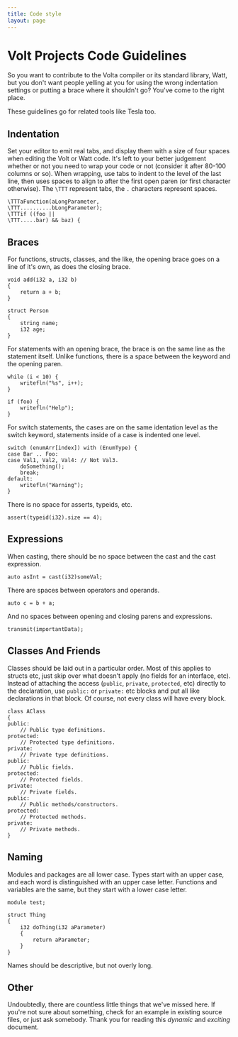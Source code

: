 ```yaml
---
title: Code style
layout: page
---
```


Volt Projects Code Guidelines
===

So you want to contribute to the Volta compiler or its standard library, Watt, but you don't want people yelling at you for using the wrong indentation settings or putting a brace where it shouldn't go? You've come to the right place.

These guidelines go for related tools like Tesla too.

Indentation
---

Set your editor to emit real tabs, and display them with a size of four spaces when editing the Volt or Watt code.
It's left to your better judgement whether or not you need to wrap your code or not (consider it after 80-100 columns or so). When wrapping, use tabs to indent to the level of the last line, then uses spaces to align to after the first open paren (or first character otherwise). The `\TTT` represent tabs, the `.` characters represent spaces.

```
\TTTaFunction(aLongParameter,
\TTT..........bLongParameter);
\TTTif ((foo ||
\TTT.....bar) && baz) {
```

Braces
---

For functions, structs, classes, and the like, the opening brace goes on a line of it's own, as does the closing brace.

```
void add(i32 a, i32 b)
{
	return a + b;
}

struct Person
{
	string name;
	i32 age;
}
```

For statements with an opening brace, the brace is on the same line as the statement itself. Unlike functions, there is a space between the keyword and the opening paren. 

```
while (i < 10) {
	writefln("%s", i++);
}

if (foo) {
	writefln("Help");
}
```

For switch statements, the cases are on the same identation level as the switch keyword, statements inside of a case is indented one level.

```
switch (enumArr[index]) with (EnumType) {
case Bar .. Foo:
case Val1, Val2, Val4: // Not Val3.
	doSomething();
	break;
default:
	writefln("Warning");
}
```

There is no space for asserts, typeids, etc.

```
assert(typeid(i32).size == 4);
```

Expressions
---

When casting, there should be no space between the cast and the cast expression.

```
auto asInt = cast(i32)someVal;
```

There are spaces between operators and operands.

```
auto c = b + a;
```

And no spaces between opening and closing parens and expressions.

```
transmit(importantData);
```

Classes And Friends
---

Classes should be laid out in a particular order. Most of this applies to structs etc, just skip over what doesn't apply (no fields for an interface, etc).
Instead of attaching the access (``public``, ``private``, ``protected``, etc) directly to the declaration, use ``public:`` or ``private:`` etc blocks and put all like declarations in that block. Of course, not every class will have every block.

```
class AClass
{
public:
	// Public type definitions.
protected:
	// Protected type definitions.
private:
	// Private type definitions.
public:
	// Public fields.
protected:
	// Protected fields.
private:
	// Private fields.
public:
	// Public methods/constructors.
protected:
	// Protected methods.
private:
	// Private methods.
}
```

Naming
---

Modules and packages are all lower case. Types start with an upper case, and each word is distinguished with an upper case letter. Functions and variables are the same, but they start with a lower case letter.

```
module test;

struct Thing
{
	i32 doThing(i32 aParameter)
	{
		return aParameter;
	}
}
```

Names should be descriptive, but not overly long.

Other
---

Undoubtedly, there are countless little things that we've missed here. If you're not sure about something, check for an example in existing source files, or just ask somebody. Thank you for reading this *dynamic* and *exciting* document.
